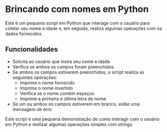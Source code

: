 
# Brincando com nomes em Python

Este é um pequeno script em Python que interage com o usuário para coletar seu nome e idade e, em seguida, realiza algumas operações com os dados fornecidos.


## Funcionalidades

- Solicita ao usuário que insira seu nome e idade
- Verifica se ambos os campos foram preenchidos
- Se ambos os campos estiverem preenchidos, o script realiza as seguintes operações:
    - Imprime o nome fornecido
    - Imprime o nome invertido
    - Verifica se o nome contém espaços
    - Imprime a primeira e última letra do nome
- Se um ou ambos os campos estiverem em branco, exibe uma mensagem de erro

Este script é uma pequena demonstração de como interagir com o usuário em Python e realizar algumas operações simples com strings.
